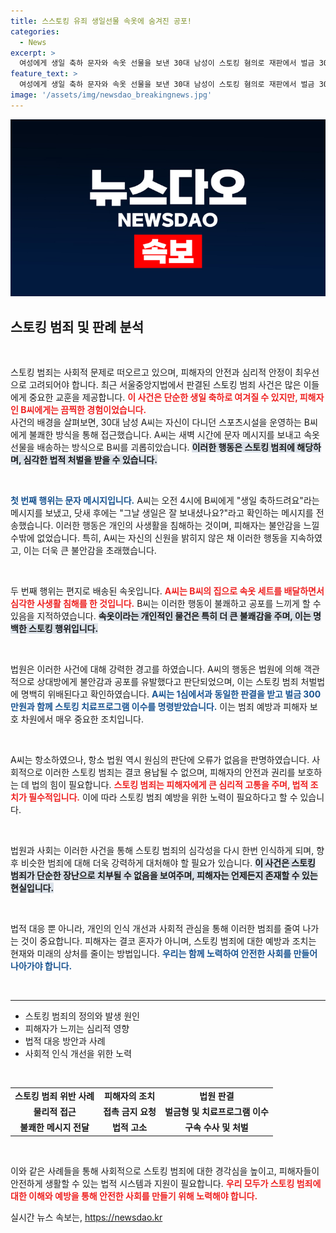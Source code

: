 ```yaml
---
title: 스스토킹 유죄 생일선물 속옷에 숨겨진 공포!
categories:
  - News
excerpt: >
  여성에게 생일 축하 문자와 속옷 선물을 보낸 30대 남성이 스토킹 혐의로 재판에서 벌금 300만원과 치료 프로그램 이수를 명령받았다. 그의 행동이 초래한 불안감과 공포가 법원에서 그대로 인정됐다.
feature_text: >
  여성에게 생일 축하 문자와 속옷 선물을 보낸 30대 남성이 스토킹 혐의로 재판에서 벌금 300만원과 치료 프로그램 이수를 명령받았다. 그의 행동이 초래한 불안감과 공포가 법원에서 그대로 인정됐다.
image: '/assets/img/newsdao_breakingnews.jpg'
---
```


<p><img src="/assets/img/newsdao_breakingnews.jpg" alt="ranknews 속보" /></p>

<h2 data-ke-size="size26">스토킹 범죄 및 판례 분석</h2> 

<p data-ke-size="size16">&nbsp;</p>

<p>스토킹 범죄는 사회적 문제로 떠오르고 있으며, 피해자의 안전과 심리적 안정이 최우선으로 고려되어야 합니다. 최근 서울중앙지법에서 판결된 스토킹 범죄 사건은 많은 이들에게 중요한 교훈을 제공합니다. <b><span style="color: #ee2323;">이 사건은 단순한 생일 축하로 여겨질 수 있지만, 피해자인 B씨에게는 끔찍한 경험이었습니다.</span></b><br> 사건의 배경을 살펴보면, 30대 남성 A씨는 자신이 다니던 스포츠시설을 운영하는 B씨에게 불쾌한 방식을 통해 접근했습니다. A씨는 새벽 시간에 문자 메시지를 보내고 속옷 선물을 배송하는 방식으로 B씨를 괴롭히았습니다. <b><span style="background-color: #21538527;">이러한 행동은 스토킹 범죄에 해당하며, 심각한 법적 처벌을 받을 수 있습니다.</span></b> </p>

<p data-ke-size="size16">&nbsp;</p>

<p><b><span style="color: #1a5490;">첫 번째 행위는 문자 메시지입니다.</span></b> A씨는 오전 4시에 B씨에게 "생일 축하드려요"라는 메시지를 보냈고, 닷새 후에는 "그날 생일은 잘 보내셨나요?"라고 확인하는 메시지를 전송했습니다. 이러한 행동은 개인의 사생활을 침해하는 것이며, 피해자는 불안감을 느낄 수밖에 없었습니다. 특히, A씨는 자신의 신원을 밝히지 않은 채 이러한 행동을 지속하였고, 이는 더욱 큰 불안감을 초래했습니다.</p>

<p data-ke-size="size16">&nbsp;</p>

<p>두 번째 행위는 편지로 배송된 속옷입니다. <b><span style="color: #ee2323;">A씨는 B씨의 집으로 속옷 세트를 배달하면서 심각한 사생활 침해를 한 것입니다.</span></b> B씨는 이러한 행동이 불쾌하고 공포를 느끼게 할 수 있음을 지적하였습니다. <b><span style="background-color: #21538527;">속옷이라는 개인적인 물건은 특히 더 큰 불쾌감을 주며, 이는 명백한 스토킹 행위입니다.</span></b> </p>

<p data-ke-size="size16">&nbsp;</p>

<p>법원은 이러한 사건에 대해 강력한 경고를 하였습니다. A씨의 행동은 법원에 의해 객관적으로 상대방에게 불안감과 공포를 유발했다고 판단되었으며, 이는 스토킹 범죄 처벌법에 명백히 위배된다고 확인하였습니다. <b><span style="color: #1a5490;">A씨는 1심에서과 동일한 판결을 받고 벌금 300만원과 함께 스토킹 치료프로그램 이수를 명령받았습니다.</span></b> 이는 범죄 예방과 피해자 보호 차원에서 매우 중요한 조치입니다. </p>

<p data-ke-size="size16">&nbsp;</p>

<p>A씨는 항소하였으나, 항소 법원 역시 원심의 판단에 오류가 없음을 판명하였습니다. 사회적으로 이러한 스토킹 범죄는 결코 용납될 수 없으며, 피해자의 안전과 권리를 보호하는 데 법의 힘이 필요합니다. <b><span style="color: #ee2323;">스토킹 범죄는 피해자에게 큰 심리적 고통을 주며, 법적 조치가 필수적입니다.</span></b> 이에 따라 스토킹 범죄 예방을 위한 노력이 필요하다고 할 수 있습니다.</p>

<p data-ke-size="size16">&nbsp;</p>

<p>법원과 사회는 이러한 사건을 통해 스토킹 범죄의 심각성을 다시 한번 인식하게 되며, 향후 비슷한 범죄에 대해 더욱 강력하게 대처해야 할 필요가 있습니다. <b><span style="background-color: #21538527;">이 사건은 스토킹 범죄가 단순한 장난으로 치부될 수 없음을 보여주며, 피해자는 언제든지 존재할 수 있는 현실입니다.</span></b> </p>

<p data-ke-size="size16">&nbsp;</p>

<p>법적 대응 뿐 아니라, 개인의 인식 개선과 사회적 관심을 통해 이러한 범죄를 줄여 나가는 것이 중요합니다. 피해자는 결코 혼자가 아니며, 스토킹 범죄에 대한 예방과 조치는 현재와 미래의 상처를 줄이는 방법입니다. <b><span style="color: #1a5490;">우리는 함께 노력하여 안전한 사회를 만들어 나아가야 합니다.</span></b> </p>

<p data-ke-size="size16">&nbsp;</p>

<hr>

<ul>
    <li>스토킹 범죄의 정의와 발생 원인</li>
    <li>피해자가 느끼는 심리적 영향</li>
    <li>법적 대응 방안과 사례</li>
    <li>사회적 인식 개선을 위한 노력</li>
</ul>

<p data-ke-size="size16">&nbsp;</p>

<table>
    <tr>
        <td style="text-align: center; height: 17px;"><b>스토킹 범죄 위반 사례</b></td>
        <td style="text-align: center; height: 17px;"><b>피해자의 조치</b></td>
        <td style="text-align: center; height: 17px;"><b>법원 판결</b></td>
    </tr>
    <tr>
        <td style="text-align: center; height: 17px;"><b>물리적 접근</b></td>
        <td style="text-align: center; height: 17px;"><b>접촉 금지 요청</b></td>
        <td style="text-align: center; height: 17px;"><b>벌금형 및 치료프로그램 이수</b></td>
    </tr>
    <tr>
        <td style="text-align: center; height: 17px;"><b>불쾌한 메시지 전달</b></td>
        <td style="text-align: center; height: 17px;"><b>법적 고소</b></td>
        <td style="text-align: center; height: 17px;"><b>구속 수사 및 처벌</b></td>
    </tr>
</table>

<p data-ke-size="size16">&nbsp;</p> 

<p>이와 같은 사례들을 통해 사회적으로 스토킹 범죄에 대한 경각심을 높이고, 피해자들이 안전하게 생활할 수 있는 법적 시스템과 지원이 필요합니다. <b><span style="color: #ee2323;">우리 모두가 스토킹 범죄에 대한 이해와 예방을 통해 안전한 사회를 만들기 위해 노력해야 합니다.</span></b></p>
실시간 뉴스 속보는, <a href="https://newsdao.kr" rel="dofollow">https://newsdao.kr</a>


